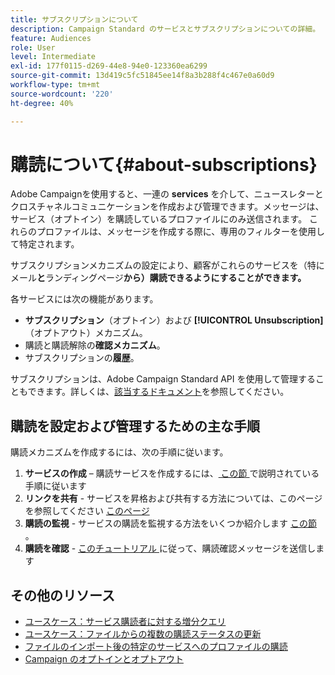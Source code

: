 ```yaml
---
title: サブスクリプションについて
description: Campaign Standard のサービスとサブスクリプションについての詳細。
feature: Audiences
role: User
level: Intermediate
exl-id: 177f0115-d269-44e8-94e0-123360ea6299
source-git-commit: 13d419c5fc51845ee14f8a3b288f4c467e0a60d9
workflow-type: tm+mt
source-wordcount: '220'
ht-degree: 40%

---
```


# 購読について{#about-subscriptions}

Adobe Campaignを使用すると、一連の **services** を介して、ニュースレターとクロスチャネルコミュニケーションを作成および管理できます。メッセージは、サービス（オプトイン）を購読しているプロファイルにのみ送信されます。 これらのプロファイルは、メッセージを作成する際に、専用のフィルターを使用して特定されます。

サブスクリプションメカニズムの設定により、顧客がこれらのサービスを（特にメール&#x200B;**と**&#x200B;ランディングページ&#x200B;**から）購読できるようにすることができます。**

各サービスには次の機能があります。

* **サブスクリプション**（オプトイン）および **[!UICONTROL Unsubscription]**（オプトアウト）メカニズム。
* 購読と購読解除の&#x200B;**確認メカニズム**。
* サブスクリプションの&#x200B;**履歴**。

サブスクリプションは、Adobe Campaign Standard API を使用して管理することもできます。詳しくは、[該当するドキュメント](../../api/using/creating-a-service.md)を参照してください。

## 購読を設定および管理するための主な手順

購読メカニズムを作成するには、次の手順に従います。

1. **サービスの作成** – 購読サービスを作成するには、[ この節 ](../../audiences/using/creating-a-service.md) で説明されている手順に従います
1. **リンクを共有** - サービスを昇格および共有する方法については、このページを参照してください [ このページ ](../../audiences/using/promoting-a-service.md)
1. **購読の監視** - サービスの購読を監視する方法をいくつか紹介します [ この節 ](../../audiences/using/monitoring-subscriptions.md)。
1. **購読を確認** - [ このチュートリアル ](../../audiences/using/confirming-subscription-to-a-service.md) に従って、購読確認メッセージを送信します

## その他のリソース

* [ユースケース：サービス購読者に対する増分クエリ](../../automating/using/incremental-query-on-subscribers.md)
* [ユースケース：ファイルからの複数の購読ステータスの更新](../../automating/using/updating-subscriptions-from-file.md)
* [ファイルのインポート後の特定のサービスへのプロファイルの購読](../../automating/using/subscribing-profiles-from-file.md)
* [Campaign のオプトインとオプトアウト](../../audiences/using/about-opt-in-and-opt-out-in-campaign.md)
